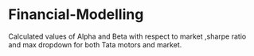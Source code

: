 # Financial-Modelling
Calculated values of Alpha and Beta with respect to market ,sharpe ratio and max dropdown for both Tata motors and market.
